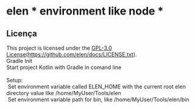 # elen * environment like node *
## Licença
This project is licensed under the [GPL-3.0 License](LICENSE.txt)(https://github.com/elen/docs/LICENSE.txt).<br>
Gradle Init<br>
Start project Kotlin with Gradle in comand line<br><br>
Setup:<br>
&nbsp;Set environment variable called ELEN_HOME with the current root elen directory value like /home/MyUser/Tools/elen<br>
&nbsp;Set environment variable path for bin, like /home/MyUser/Tools/elen/bin<br>
